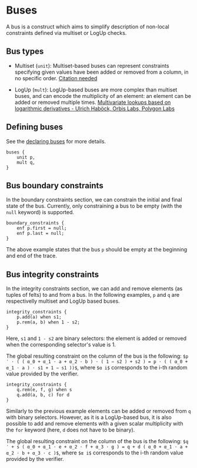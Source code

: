 # Buses

A bus is a construct which aims to simplify description of non-local constraints defined via multiset or LogUp checks.

## Bus types

- Multiset (`unit`): Multiset-based buses can represent constraints specifying given values have been added or removed from a column, in no specific order.
[Citation needed]()

- LogUp (`mult`): LogUp-based buses are more complex than multiset buses, and can encode the multiplicity of an element: an element can be added or removed multiple times.
[Multivariate lookups based on logarithmic derivatives - Ulrich Haböck, Orbis Labs, Polygon Labs](https://eprint.iacr.org/2022/1530)

## Defining buses

See the [declaring buses](./declarations.md#buses) for more details.

```
buses {
    unit p,
    mult q,
}
```

## Bus boundary constraints

In the boundary constraints section, we can constrain the initial and final state of the bus. Currently, only constraining a bus to be empty (with the  `null` keyword) is supported.

```
boundary_constraints {
    enf p.first = null;
    enf p.last = null;
}
```

The above example states that the bus `p` should be empty at the beginning and end of the trace.

## Bus integrity constraints

In the integrity constraints section, we can add and remove elements (as tuples of felts) to and from a bus. In the following examples, `p` and `q` are respectivelly multiset and LogUp based buses.

```
integrity_constraints {
    p.add(a) when s1;
    p.rem(a, b) when 1 - s2;
}
```

Here, `s1` and `1 - s2` are binary selectors: the element is added or removed when the corresponding selector's value is 1.

The global resulting constraint on the column of the bus is the following: `$p ′ ⋅ ( ( α_0 + α_1 ⋅ a + α_2 ⋅ b ) ⋅ ( 1 − s2 ) + s2 ) = p ⋅ ( ( α_0 + α_1 ⋅ a ) ⋅ s1 + 1 − s1 ))$`, where `$α i$` corresponds to the i-th random value provided by the verifier.

```
integrity_constraints {
    q.rem(e, f, g) when s
    q.add(a, b, c) for d
}
```

Similarly to the previous example elements can be added or removed from `q` with binary selectors. However, as it is a LogUp-based bus, it is also possible to add and remove elements with a given scalar multiplicity with the `for` keyword (here, `d` does not have to be binary).

The global resulting constraint on the column of the bus is the following: `$q ′ + s ( α_0 + α_1 ⋅ e + α_2 ⋅ f + α_3 ⋅ g ) = q + d ( α_0 + α_1 ⋅ a + α_2 ⋅ b + α_3 ⋅ c )$`, where `$α i$` corresponds to the i-th random value provided by the verifier.
